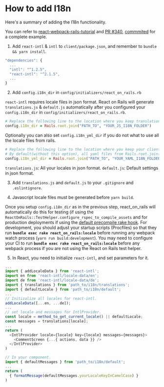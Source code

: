 # How to add I18n

Here's a summary of adding the I18n functionality.

You can refer to [react-webpack-rails-tutorial](https://github.com/shakacode/react-webpack-rails-tutorial) and [PR #340](https://github.com/shakacode/react-webpack-rails-tutorial/pull/340), [commmited](https://github.com/shakacode/react-webpack-rails-tutorial/commit/ef369ed9d922aea5116ca7e50208169fd7831389) for a complete example.

1. Add `react-intl` & `intl` to `client/package.json`, and remember to `bundle && yarn install`.

  ```js
  "dependencies": {
    ...
    "intl": "^1.2.5",
    "react-intl": "^2.1.5",
    ...
  }
  ```

2. Add `config.i18n_dir` in `config/initializers/react_on_rails.rb`

  `react-intl` requires locale files in json format. React on Rails will generate `translations.js` & `default.js` automatically after you configured your `config.i18n_dir` in `config/initializers/react_on_rails.rb`.

  ```ruby
  # Replace the following line to the location where you keep translation.js & default.js.
  config.i18n_dir = Rails.root.join("PATH_TO", "YOUR_JS_I18N_FOLDER")
  ```

  Optionally you can also set `config.i18n_yml_dir` if you do not what to use all the locale files from rails.
  ```ruby
  # Replace the following line to the location where you keep your client i18n yml files
  # By default(without this option), all yaml files from Rails.root.join("config", "locales") and installed gems are loaded
  config.i18n_yml_dir = Rails.root.join("PATH_TO", "YOUR_YAML_I18N_FOLDER")
  ```

  `translations.js`: All your locales in json format.
  `default.js`: Default settings in json format.

3. Add `translations.js` and `default.js` to your `.gitignore` and `.eslintignore`.

4. Javascript locale files must be generated before `yarn build`.

  Once you setup `config.i18n_dir` as in the previous step, react_on_rails will automatically do this for testing (if using the `ReactOnRails::TestHelper.configure_rspec_to_compile_assets` and for production deployments if using the [default precompile rake hook](../additional-reading/heroku-deployment.md). For development, you should adjust your startup scripts (Procfiles) so that they run **`bundle exec rake react_on_rails:locale`** before running any webpack watch process (`yarn run build:development`). You may need to configure your CI to  run **`bundle exec rake react_on_rails:locale`** before any webpack process if you are not using the React on Rails test helper.

5. In React, you need to initialize `react-intl`, and set parameters for it.

  ```js
  ...
  import { addLocaleData } from 'react-intl';
  import en from 'react-intl/locale-data/en';
  import de from 'react-intl/locale-data/de';
  import { translations } from 'path_to/i18n/translations';
  import { defaultLocale } from 'path_to/i18n/default';
  ...
  // Initizalize all locales for react-intl.
  addLocaleData([...en, ...de]);
  ...
  // set locale and messages for IntlProvider.
  const locale = method_to_get_current_locale() || defaultLocale;
  const messages = translations[locale];
  ...
  return (
    <IntlProvider locale={locale} key={locale} messages={messages}>
      <CommentScreen {...{ actions, data }} />
    </IntlProvider>
  )
  ```
  ```js
  // In your component.
  import { defaultMessages } from 'path_to/i18n/default';
  ...
  return (
    { formatMessage(defaultMessages.yourLocaleKeyInCamelCase) }
  )
  ```
